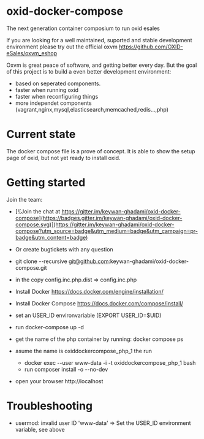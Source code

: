 oxid-docker-compose
===================

The next generation container composium to run oxid esales

If you are looking for a well maintained, suported and stable development environment please try out the official
oxvm https://github.com/OXID-eSales/oxvm_eshop

Oxvm is great peace of software, and getting better every day. But the goal of this project is to build a even better development environment: 
- based on seperated components.
- faster when running oxid
- faster when reconfiguring things
- more independet components (vagrant,nginx,mysql,elasticsearch,memcached,redis...,php)

Current state
=============

The docker compose file is a prove of concept.
It is able to show the setup page of oxid, but not yet ready to install oxid.

Getting started
===============
Join the team:
* [![Join the chat at https://gitter.im/keywan-ghadami/oxid-docker-compose](https://badges.gitter.im/keywan-ghadami/oxid-docker-compose.svg)](https://gitter.im/keywan-ghadami/oxid-docker-compose?utm_source=badge&utm_medium=badge&utm_campaign=pr-badge&utm_content=badge)
* Or create bugtickets with any question


* git clone --recursive git@github.com:keywan-ghadami/oxid-docker-compose.git
* in the copy config.inc.php.dist => config.inc.php 
* Install Docker https://docs.docker.com/engine/installation/
* Install Docker Compose https://docs.docker.com/compose/install/
* set an USER_ID environvariable (EXPORT USER_ID=$UID)  
* run docker-compose up -d
* get the name of the php container by running: docker compose ps
* asume the name is oxiddockercompose_php_1 the run
  * docker exec --user www-data -i -t oxiddockercompose_php_1 bash
  * run composer install -o --no-dev
* open your browser http://localhost

Troubleshooting
=============
* usermod: invalid user ID 'www-data' => Set the USER_ID environment variable, see above



